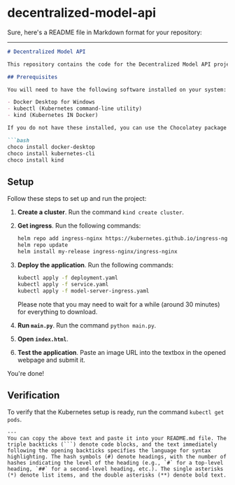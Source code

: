 # decentralized-model-api

Sure, here's a README file in Markdown format for your repository:

---
```markdown
# Decentralized Model API

This repository contains the code for the Decentralized Model API project. This document provides instructions on how to set up and run the project.

## Prerequisites

You will need to have the following software installed on your system:

- Docker Desktop for Windows
- kubectl (Kubernetes command-line utility)
- kind (Kubernetes IN Docker)

If you do not have these installed, you can use the Chocolatey package manager to install them. Run the following commands in an elevated PowerShell:

```bash
choco install docker-desktop
choco install kubernetes-cli
choco install kind
```

## Setup

Follow these steps to set up and run the project:

1. **Create a cluster**. Run the command `kind create cluster`.

2. **Get ingress**. Run the following commands:

   ```bash
   helm repo add ingress-nginx https://kubernetes.github.io/ingress-nginx
   helm repo update
   helm install my-release ingress-nginx/ingress-nginx
   ```

3. **Deploy the application**. Run the following commands:

   ```bash
   kubectl apply -f deployment.yaml
   kubectl apply -f service.yaml
   kubectl apply -f model-server-ingress.yaml
   ```

   Please note that you may need to wait for a while (around 30 minutes) for everything to download.

4. **Run `main.py`**. Run the command `python main.py`.

5. **Open `index.html`**.

6. **Test the application**. Paste an image URL into the textbox in the opened webpage and submit it.

You're done!

## Verification

To verify that the Kubernetes setup is ready, run the command `kubectl get pods`.
```
---
You can copy the above text and paste it into your README.md file. The triple backticks (```) denote code blocks, and the text immediately following the opening backticks specifies the language for syntax highlighting. The hash symbols (#) denote headings, with the number of hashes indicating the level of the heading (e.g., `#` for a top-level heading, `##` for a second-level heading, etc.). The single asterisks (*) denote list items, and the double asterisks (**) denote bold text.
